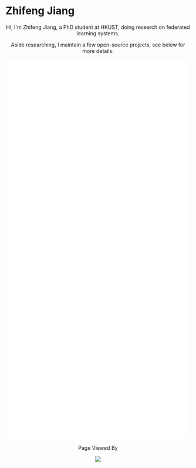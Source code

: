 # Zhifeng Jiang

<p align="center">Hi, I'm Zhifeng Jiang, a PhD student at HKUST, doing research on federated learning systems.</p>

<p align="center">Aside researching, I maintain a few open-source projects, see below for more details.</p>

<p align="center"><img width=500 src="https://github.com/SamuelGong/SamuelGong/blob/master/github-metrics.svg"></p>

<p align="center">Page Viewed By</p>

<p align="center"><img width=500 src="https://steins-gate-visitor-count.greenhandatsjtu.repl.co/SamuelGong"></p>
